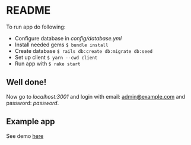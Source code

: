 # README

To run app do following:
* Configure database in *config/database.yml*
* Install needed gems
  `$ bundle install`
* Create database
  `$ rails db:create db:migrate db:seed`
* Set up client
  `$ yarn --cwd client`
* Run app with
  `$ rake start`

## Well done!
Now go to *localhost:3001* and login with email: admin@example.com and password: *password*.

## Example app
See demo [here](https://secure-woodland-27196.herokuapp.com/)
